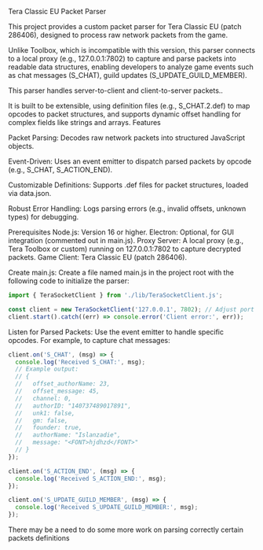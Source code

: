 Tera Classic EU Packet Parser

This project provides a custom packet parser for Tera Classic EU (patch 286406), designed to process raw network packets from the game.

Unlike Toolbox, which is incompatible with this version, this parser connects to a local proxy (e.g., 127.0.0.1:7802) to capture and parse packets into readable data structures, enabling developers to analyze game events such as chat messages (S_CHAT), guild updates (S_UPDATE_GUILD_MEMBER).

This parser handles server-to-client and client-to-server packets..

It is built to be extensible, using definition files (e.g., S_CHAT.2.def) to map opcodes to packet structures, and supports dynamic offset handling for complex fields like strings and arrays.
Features

Packet Parsing: Decodes raw network packets into structured JavaScript objects.

Event-Driven: Uses an event emitter to dispatch parsed packets by opcode (e.g., S_CHAT, S_ACTION_END).

Customizable Definitions: Supports .def files for packet structures, loaded via data.json.

Robust Error Handling: Logs parsing errors (e.g., invalid offsets, unknown types) for debugging.

Prerequisites
Node.js: Version 16 or higher.
Electron: Optional, for GUI integration (commented out in main.js).
Proxy Server: A local proxy (e.g., Tera Toolbox or custom) running on 127.0.0.1:7802 to capture decrypted packets.
Game Client: Tera Classic EU (patch 286406).

Create main.js:
Create a file named main.js in the project root with the following code to initialize the parser:
```js
import { TeraSocketClient } from './lib/TeraSocketClient.js';

const client = new TeraSocketClient('127.0.0.1', 7802); // Adjust port if needed
client.start().catch((err) => console.error('Client error:', err));
```
Listen for Parsed Packets:
Use the event emitter to handle specific opcodes. For example, to capture chat messages:
```js
client.on('S_CHAT', (msg) => {
  console.log('Received S_CHAT:', msg);
  // Example output:
  // {
  //   offset_authorName: 23,
  //   offset_message: 45,
  //   channel: 0,
  //   authorID: "140737489017891",
  //   unk1: false,
  //   gm: false,
  //   founder: true,
  //   authorName: "Islanzadie",
  //   message: "<FONT>hjdhzd</FONT>"
  // }
});

client.on('S_ACTION_END', (msg) => {
  console.log('Received S_ACTION_END:', msg);
});

client.on('S_UPDATE_GUILD_MEMBER', (msg) => {
  console.log('Received S_UPDATE_GUILD_MEMBER:', msg);
});
```

There may be a need to do some more work on parsing correctly certain packets definitions
